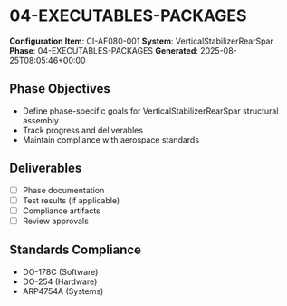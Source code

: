# 04-EXECUTABLES-PACKAGES

**Configuration Item**: CI-AF080-001
**System**: VerticalStabilizerRearSpar
**Phase**: 04-EXECUTABLES-PACKAGES
**Generated**: 2025-08-25T08:05:46+00:00

## Phase Objectives
- Define phase-specific goals for VerticalStabilizerRearSpar structural assembly
- Track progress and deliverables
- Maintain compliance with aerospace standards

## Deliverables
- [ ] Phase documentation
- [ ] Test results (if applicable)
- [ ] Compliance artifacts
- [ ] Review approvals

## Standards Compliance
- DO-178C (Software)
- DO-254 (Hardware)
- ARP4754A (Systems)

